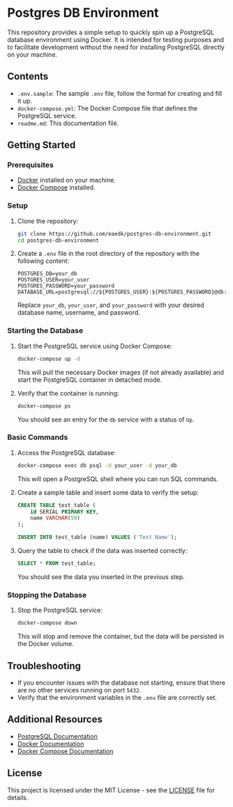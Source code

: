 # Postgres DB Environment

This repository provides a simple setup to quickly spin up a PostgreSQL database environment using Docker. It is intended for testing purposes and to facilitate development without the need for installing PostgreSQL directly on your machine.

## Contents

- `.env.sample`: The sample `.env` file, follow the format for creating and fill it up.
- `docker-compose.yml`: The Docker Compose file that defines the PostgreSQL service.
- `readme.md`: This documentation file.

## Getting Started

### Prerequisites

- [Docker](https://www.docker.com/products/docker-desktop) installed on your machine.
- [Docker Compose](https://docs.docker.com/compose/install/) installed.

### Setup

1. Clone the repository:

   ```bash
   git clone https://github.com/eaedk/postgres-db-environment.git
   cd postgres-db-environment
   ```

2. Create a `.env` file in the root directory of the repository with the following content:

   ```env
   POSTGRES_DB=your_db
   POSTGRES_USER=your_user
   POSTGRES_PASSWORD=your_password
   DATABASE_URL=postgresql://${POSTGRES_USER}:${POSTGRES_PASSWORD}@db:5432/${POSTGRES_DB}
   ```

   Replace `your_db`, `your_user`, and `your_password` with your desired database name, username, and password.

### Starting the Database

1. Start the PostgreSQL service using Docker Compose:

   ```bash
   docker-compose up -d
   ```

   This will pull the necessary Docker images (if not already available) and start the PostgreSQL container in detached mode.

2. Verify that the container is running:

   ```bash
   docker-compose ps
   ```

   You should see an entry for the `db` service with a status of `Up`.

### Basic Commands

1. Access the PostgreSQL database:

   ```bash
   docker-compose exec db psql -U your_user -d your_db
   ```

   This will open a PostgreSQL shell where you can run SQL commands.

2. Create a sample table and insert some data to verify the setup:

   ```sql
   CREATE TABLE test_table (
       id SERIAL PRIMARY KEY,
       name VARCHAR(50)
   );

   INSERT INTO test_table (name) VALUES ('Test Name');
   ```

3. Query the table to check if the data was inserted correctly:

   ```sql
   SELECT * FROM test_table;
   ```

   You should see the data you inserted in the previous step.

### Stopping the Database

1. Stop the PostgreSQL service:

   ```bash
   docker-compose down
   ```

   This will stop and remove the container, but the data will be persisted in the Docker volume.

## Troubleshooting

- If you encounter issues with the database not starting, ensure that there are no other services running on port `5432`.
- Verify that the environment variables in the `.env` file are correctly set.

## Additional Resources

- [PostgreSQL Documentation](https://www.postgresql.org/docs/)
- [Docker Documentation](https://docs.docker.com/)
- [Docker Compose Documentation](https://docs.docker.com/compose/)

## License

This project is licensed under the MIT License - see the [LICENSE](LICENSE) file for details.
